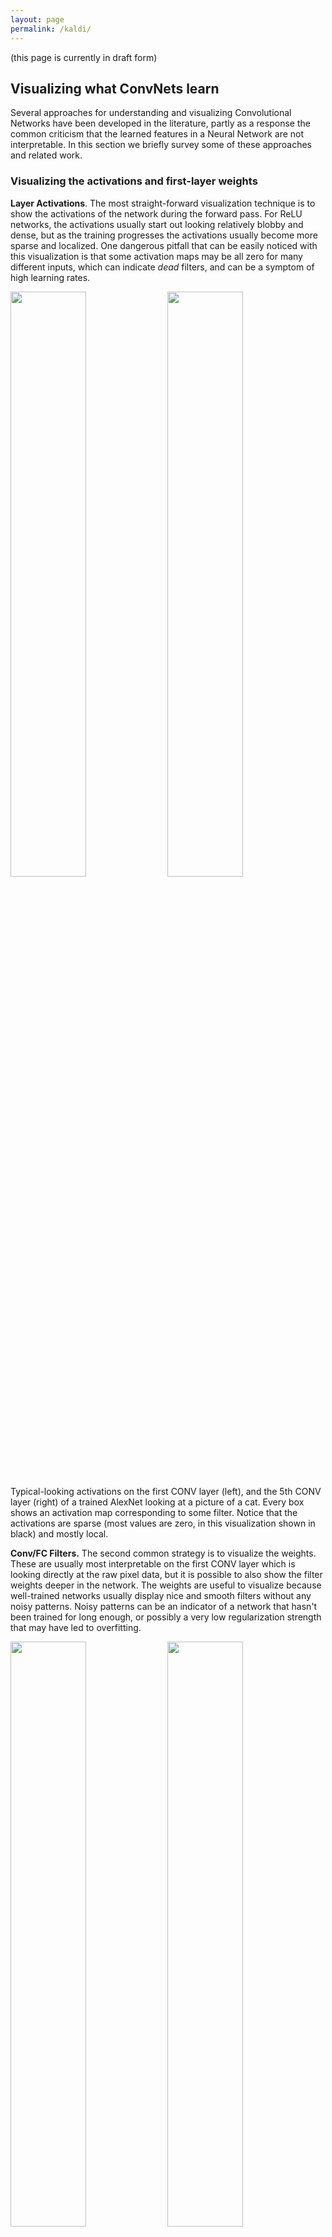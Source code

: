```yaml
---
layout: page
permalink: /kaldi/
---
```


<a name='vis'></a>

(this page is currently in draft form)

## Visualizing what ConvNets learn

Several approaches for understanding and visualizing Convolutional Networks have been developed in the literature, partly as a response the common criticism that the learned features in a Neural Network are not interpretable. In this section we briefly survey some of these approaches and related work.

### Visualizing the activations and first-layer weights

**Layer Activations**. The most straight-forward visualization technique is to show the activations of the network during the forward pass. For ReLU networks, the activations usually start out looking relatively blobby and dense, but as the training progresses the activations usually become more sparse and localized. One dangerous pitfall that can be easily noticed with this visualization is that some activation maps may be all zero for many different inputs, which can indicate *dead* filters, and can be a symptom of high learning rates.

<div class="fig figcenter fighighlight">
  <img src="/assets/cnnvis/act1.jpeg" width="49%">
  <img src="/assets/cnnvis/act2.jpeg" width="49%">
  <div class="figcaption">
    Typical-looking activations on the first CONV layer (left), and the 5th CONV layer (right) of a trained AlexNet looking at a picture of a cat. Every box shows an activation map corresponding to some filter. Notice that the activations are sparse (most values are zero, in this visualization shown in black) and mostly local.
  </div>
</div>

**Conv/FC Filters.** The second common strategy is to visualize the weights. These are usually most interpretable on the first CONV layer which is looking directly at the raw pixel data, but it is possible to also show the filter weights deeper in the network. The weights are useful to visualize because well-trained networks usually display nice and smooth filters without any noisy patterns. Noisy patterns can be an indicator of a network that hasn't been trained for long enough, or possibly a very low regularization strength that may have led to overfitting.

<div class="fig figcenter fighighlight">
  <img src="/assets/cnnvis/filt1.jpeg" width="49%">
  <img src="/assets/cnnvis/filt2.jpeg" width="49%">
  <div class="figcaption">
    Typical-looking filters on the first CONV layer (left), and the 2nd CONV layer (right) of a trained AlexNet. Notice that the first-layer weights are very nice and smooth, indicating nicely converged network. The color/grayscale features are clustered because the AlexNet contains two separate streams of processing, and an apparent consequence of this architecture is that one stream develops high-frequency grayscale features and the other low-frequency color features. The 2nd CONV layer weights are not as interpretable, but it is apparent that they are still smooth, well-formed, and absent of noisy patterns.
  </div>
</div>

### Retrieving images that maximally activate a neuron

Another visualization technique is to take a large dataset of images, feed them through the network and keep track of which images maximally activate some neuron. We can then visualize the images to get an understanding of what the neuron is looking for in its receptive field. One such visualization (among others) is shown in [Rich feature hierarchies for accurate object detection and semantic segmentation](http://arxiv.org/abs/1311.2524) by Ross Girshick et al.:

<div class="fig figcenter fighighlight">
  <img src="/assets/cnnvis/pool5max.jpeg" width="100%">
  <div class="figcaption">
    Maximally activating images for some POOL5 (5th pool layer) neurons of an AlexNet. The activation values and the receptive field of the particular neuron are shown in white. (In particular, note that the POOL5 neurons are a function of a relatively large portion of the input image!) It can be seen that some neurons are responsive to upper bodies, text, or specular highlights.
  </div>
</div>

One problem with this approach is that ReLU neurons do not necessarily have any semantic meaning by themselves. Rather, it is more appropriate to think of multiple ReLU neurons as the basis vectors of some space that represents in image patches. In other words, the visualization is showing the patches at the edge of the cloud of representations, along the (arbitrary) axes that correspond to the filter weights. This can also be seen by the fact that neurons in a ConvNet operate linearly over the input space, so any arbitrary rotation of that space is a no-op. This point was further argued in [Intriguing properties of neural networks](http://arxiv.org/abs/1312.6199) by Szegedy et al., where they perform a similar visualization along arbitrary directions in the representation space.

### Embedding the codes with t-SNE 

ConvNets can be interpreted as gradually transforming the images into a representation in which the classes are separable by a linear classifier. We can get a rough idea about the topology of this space by embedding images into two dimensions so that their low-dimensional representation has approximately equal distances than their high-dimensional representation. There are many embedding methods that have been developed with the intuition of embedding high-dimensional vectors in a low-dimensional space while preserving the pairwise distances of the points. Among these, [t-SNE](http://lvdmaaten.github.io/tsne/) is one of the best-known methods that consistently produces visually-pleasing results.

To produce an embedding, we can take a set of images and use the ConvNet to extract the CNN codes (e.g. in AlexNet the 4096-dimensional vector right before the classifier, and crucially, including the ReLU non-linearity). We can then plug these into t-SNE and get 2-dimensional vector for each image. The corresponding images can them be visualized in a grid:

<div class="fig figcenter fighighlight">
  <img src="/assets/cnnvis/tsne.jpeg" width="100%">
  <div class="figcaption">
    t-SNE embedding of a set of images based on their CNN codes. Images that are nearby each other are also close in the CNN representation space, which implies that the CNN "sees" them as being very similar. Notice that the similarities are more often class-based and semantic rather than pixel and color-based. For more details on how this visualization was produced the associated code, and more related visualizations at different scales refer to <a href="http://cs.stanford.edu/people/karpathy/cnnembed/">t-SNE visualization of CNN codes</a>.
  </div>
</div>

### Occluding parts of the image

Suppose that a ConvNet classifies an image as a dog. How can we be certain that it's actually picking up on the dog in the image as opposed to some contextual cues from the background or some other miscellaneous object? One way of investigating which part of the image some classification prediction is coming from is by plotting the probability of the class of interest (e.g. dog class) as a function of the position of an occluder object. That is, we iterate over regions of the image, set a patch of the image to be all zero, and look at the probability of the class. We can visualize the probability as a 2-dimensional heat map. This approach has been used in Matthew Zeiler's [Visualizing and Understanding Convolutional Networks](http://arxiv.org/abs/1311.2901):

<div class="fig figcenter fighighlight">
  <img src="/assets/cnnvis/occlude.jpeg" width="100%">
  <div class="figcaption">
    Three input images (top). Notice that the occluder region is shown in grey. As we slide the occluder over the image we record the probability of the correct class and then visualize it as a heatmap (shown below each image). For instance, in the left-most image we see that the probability of Pomeranian plummets when the occluder covers the face of the dog, giving us some level of confidence that the dog's face is primarily responsible for the high classification score. Conversely, zeroing out other parts of the image is seen to have relatively negligible impact.
  </div>
</div>

### Visualizing the data gradient and friends

**Data Gradient**.

[Deep Inside Convolutional Networks: Visualising Image Classification Models and Saliency Maps](http://arxiv.org/abs/1312.6034)

**DeconvNet**.

[Visualizing and Understanding Convolutional Networks](http://arxiv.org/abs/1311.2901)

**Guided Backpropagation**.

[Striving for Simplicity: The All Convolutional Net](http://arxiv.org/abs/1412.6806)

### Reconstructing original images based on CNN Codes

[Understanding Deep Image Representations by Inverting Them](http://arxiv.org/abs/1412.0035)

### How much spatial information is preserved?

[Do ConvNets Learn Correspondence?](http://papers.nips.cc/paper/5420-do-convnets-learn-correspondence.pdf) (tldr: yes)

### Plotting performance as a function of image attributes

[ImageNet Large Scale Visual Recognition Challenge](http://arxiv.org/abs/1409.0575)

## Fooling ConvNets

[Explaining and Harnessing Adversarial Examples](http://arxiv.org/abs/1412.6572)

## Comparing ConvNets to Human labelers

[What I learned from competing against a ConvNet on ImageNet](http://karpathy.github.io/2014/09/02/what-i-learned-from-competing-against-a-convnet-on-imagenet/)
